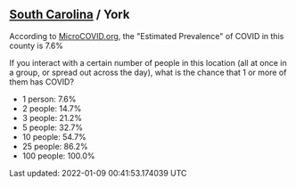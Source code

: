
## [South Carolina](/united-states/south-carolina) / York

According to [MicroCOVID.org](http://microcovid.org),
the "Estimated Prevalence" of COVID in this county is 7.6%

If you interact with a certain number of people in this location
(all at once in a group, or spread out across the day), what is the chance that
1 or more of them has COVID?

- 1 person: 7.6%
- 2 people: 14.7%
- 3 people: 21.2%
- 5 people: 32.7%
- 10 people: 54.7%
- 25 people: 86.2%
- 100 people: 100.0%

Last updated: 2022-01-09 00:41:53.174039 UTC
